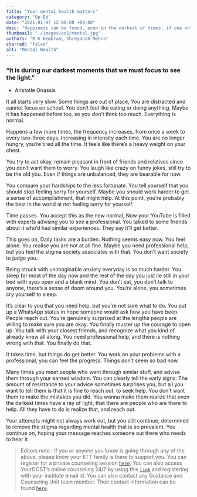 ```yaml
---
title: "Your mental health matters"
category: "Op-Ed"
date: "2021-01-07 12:00:00 +09:00"
desc: "Happiness can be found, even in the darkest of times, if one only remembers to turn on the light..."
thumbnail: "./images/ed1/mental.jpg"
authors: "R K Hembram, Shreyansh Mehra"
starred: "false"
alt: "Mental Health"
---
```


### “It is during our darkest moments that we must focus to see the light.” 
- Aristotle Onassis

It all starts very slow. Some things are out of place, You are distracted and cannot focus on school. You don’t feel like eating or doing anything. Maybe it has happened before too, so you don’t think too much. Everything is normal.

Happens a few more times, the frequency increases, from once a week to every two-three days. Increasing in intensity each time. You are no longer hungry, you’re tired all the time. It feels like there’s a heavy weight on your chest.

You try to act okay, remain pleasant in front of friends and relatives since you don’t want them to worry. You laugh like crazy on funny jokes, still try to be the old you. Even if things are unbalanced, they are bearable for now.

You compare your hardships to the less fortunate. You tell yourself that you should stop feeling sorry for yourself.  Maybe you should work harder to get a sense of accomplishment, that might help. At this point, you’re probably the best in the world at not feeling sorry for yourself.

Time passes. You accept this as the new normal, Now your YouTube is filled with experts advising you to see a professional. You talked to some friends about it who’d had similar experiences. They say it’ll get better. 

This goes on, Daily tasks are a burden. Nothing seems easy now. You feel alone. You realise you are not at all fine. Maybe you need professional help, but you feel the stigma society associates with that. You don’t want society to judge you.

Being struck with unimaginable anxiety everyday is so much harder. You sleep for most of the day now and the rest of the day you just lie still in your bed with eyes open and a blank mind. You don’t eat, you don’t talk to anyone, there’s a sense of doom around you. You’re alone, you sometimes cry yourself to sleep.

It’s clear to you that you need help, but you’re not sure what to do. You put up a WhatsApp status in hope someone would ask how you have been. People reach out. You’re genuinely surprised at the lengths people are willing to make sure you are okay. You finally muster up the courage to open up. You talk with your closest friends, and recognize what you kind of already knew all along. You need professional help, and there is nothing wrong with that. You finally do that.

It takes time, but things do get better. You work on your problems with a professional, you can feel the progress. Things don’t seem so bad now. 

Many times you meet people who went through similar stuff, and advise them through your earned wisdom. You can clearly tell the early signs. The amount of resistance to your advice sometimes surprises you, but all you want to tell them is that it is fine to reach out, to seek help. You don’t want them to make the mistakes you did. You wanna make them realize that even the darkest times have a ray of light, that there are people who are there to help. All they have to do is realize that, and reach out.

Your attempts might not always work out, but you still continue, determined to remove the stigma regarding mental health that is so prevalent. You continue on, hoping your message reaches someone out there who needs to hear it.


> Editors note : If you or anyone you know is going through any of the above, please know your IITT family is there to support you. You can register for a private counseling session [`here`](https://docs.google.com/forms/d/e/1FAIpQLSeMzbLMTqQtw0WTuzHNy4EkPiDVGq-uCCBMuh-M8GBlSux3Iw/viewform?vc=0&c=0&w=1&flr=0&gxids=7628). You can also access YourDOST’s online counseling 24/7 by using this [`link`](https://yourdost.com/auth/sign-in?serviceId=1&next=https:%2F%2Fyourdost.com%2FchatSession%2F%3Fworkgroup%3Ddemo%2540workgroup.chat.yourdost.com%26yd_source%3DIITTP_NL%26yd_medium%3DIITTPMail%26yd_campaign%3DLaunch_Mailer) and registering with your institute email id. You can also contact any Guidance and Counseling Unit team member. Their contact information can be found [`here`](https://docs.google.com/spreadsheets/d/1-S24AH7jJroKcBQQegcprzB7jwgreOqawL_jqdD8KD8/edit?ts=5ffda504#gid=0).
